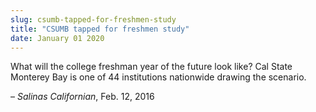 ```yaml
---
slug: csumb-tapped-for-freshmen-study
title: "CSUMB tapped for freshmen study"
date: January 01 2020
---
```


<p>What will the college freshman year of the future look like? Cal State Monterey Bay is one of 44 institutions nationwide drawing the scenario.
</p><p>– <em>Salinas Californian</em>, Feb. 12, 2016
</p>
